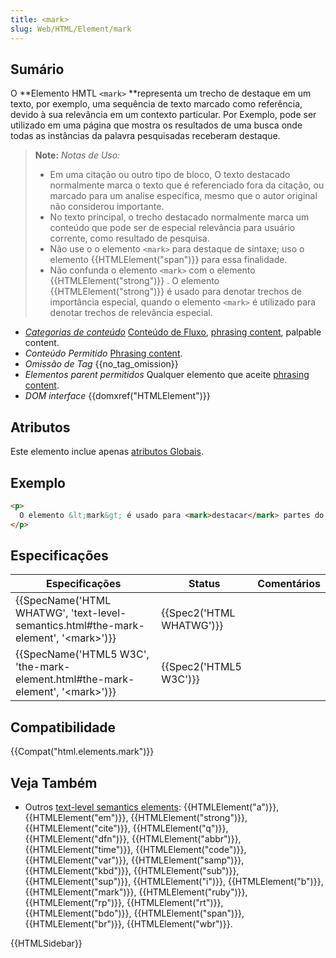 ```yaml
---
title: <mark>
slug: Web/HTML/Element/mark
---
```


## Sumário

O **Elemento HMTL `<mark>` **representa um trecho de destaque em um texto, por exemplo, uma sequência de texto marcado como referência, devido à sua relevância em um contexto particular. Por Exemplo, pode ser utilizado em uma página que mostra os resultados de uma busca onde todas as instâncias da palavra pesquisadas receberam destaque.

> **Note:** _Notas de Uso:_
>
> - Em uma citação ou outro tipo de bloco, O texto destacado normalmente marca o texto que é referenciado fora da citação, ou marcado para um analise específica, mesmo que o autor original não considerou importante.
> - No texto principal, o trecho destacado normalmente marca um conteúdo que pode ser de especial relevância para usuário corrente, como resultado de pesquisa.
> - Não use o o elemento `<mark>` para destaque de sintaxe; uso o elemento {{HTMLElement("span")}} para essa finalidade.
> - Não confunda o elemento `<mark>` com o elemento {{HTMLElement("strong")}} . O elemento {{HTMLElement("strong")}} é usado para denotar trechos de importância especial, quando o elemento `<mark>` é utilizado para denotar trechos de relevância especial.

- _[Categorias de conteúdo](/pt-BR/docs/HTML/Content_categories)_ [Conteúdo de Fluxo](/pt-BR/docs/HTML/Content_categories#Flow_content), [phrasing content](/pt-BR/docs/HTML/Content_categories#Phrasing_content), palpable content.
- _Conteúdo Permitido_ [Phrasing content](/pt-BR/docs/HTML/Content_categories#Phrasing_content).
- _Omissão de Tag_ {{no_tag_omission}}
- _Elementos parent permitidos_ Qualquer elemento que aceite [phrasing content](/pt-BR/docs/HTML/Content_categories#Phrasing_content).
- _DOM interface_ {{domxref("HTMLElement")}}

## Atributos

Este elemento inclue apenas [atributos Globais](/pt-BR/docs/HTML/Global_attributes).

## Exemplo

```html
<p>
  O elemento &lt;mark&gt; é usado para <mark>destacar</mark> partes do texto
</p>
```

## Especificações

| Especificações                                                                            | Status                   | Comentários |
| ----------------------------------------------------------------------------------------- | ------------------------ | ----------- |
| {{SpecName('HTML WHATWG', 'text-level-semantics.html#the-mark-element', '&lt;mark&gt;')}} | {{Spec2('HTML WHATWG')}} |             |
| {{SpecName('HTML5 W3C', 'the-mark-element.html#the-mark-element', '&lt;mark&gt;')}}       | {{Spec2('HTML5 W3C')}}   |             |

## Compatibilidade

{{Compat("html.elements.mark")}}

## Veja Também

- Outros [text-level semantics elements](/pt-BR/docs/HTML/Text-level_semantics_elements): {{HTMLElement("a")}}, {{HTMLElement("em")}}, {{HTMLElement("strong")}}, {{HTMLElement("cite")}}, {{HTMLElement("q")}}, {{HTMLElement("dfn")}}, {{HTMLElement("abbr")}}, {{HTMLElement("time")}}, {{HTMLElement("code")}}, {{HTMLElement("var")}}, {{HTMLElement("samp")}}, {{HTMLElement("kbd")}}, {{HTMLElement("sub")}}, {{HTMLElement("sup")}}, {{HTMLElement("i")}}, {{HTMLElement("b")}}, {{HTMLElement("mark")}}, {{HTMLElement("ruby")}}, {{HTMLElement("rp")}}, {{HTMLElement("rt")}}, {{HTMLElement("bdo")}}, {{HTMLElement("span")}}, {{HTMLElement("br")}}, {{HTMLElement("wbr")}}.

{{HTMLSidebar}}
